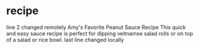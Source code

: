 # recipe
line 2 changed remotely
Amy's Favorite Peanut Sauce Recipe
This quick and easy sauce recipe is perfect for dipping veitnamse salad rolls or on top of a salad or rice bowl.
last line changed locally